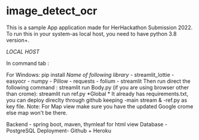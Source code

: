 # image_detect_ocr

This is a sample App application made for HerHackathon Submission 2022. To run this in your system-as local host, you need to have python 3.8 version+.


*LOCAL HOST*


In command tab :


For Windows: pip install *Name of following library*
             - streamlit_lottie
             - easyocr
             - numpy
             - Pillow
             - requests
             - folium
             - streamlit
 Then run direct the following command : streamlit run Body.py
                           (if you are using browser other than crome): streamlit run ref.py
 *Global *
 It already has requirements.txt, you can deploy direclty through github keeping -main stream & -ref.py as key file.
 Note: For Map view make sure you have the updated Google crome else map won't be there.
 
Backend - spring boot, maven, thymleaf for html view
Database - PostgreSQL 
Deployment- Github + Heroku
